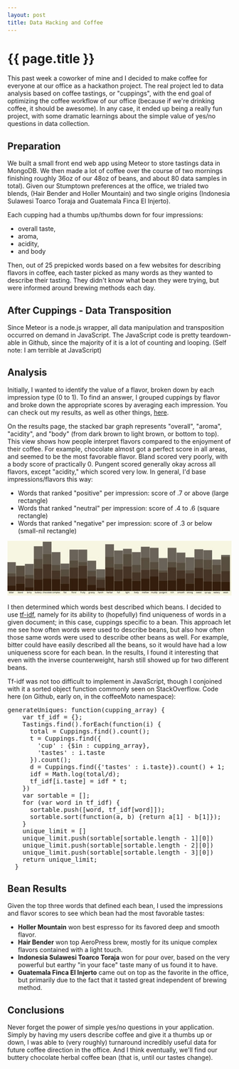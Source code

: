 ```yaml
---
layout: post
title: Data Hacking and Coffee
---
```


{{ page.title }}
================
This past week a coworker of mine and I decided to make coffee for everyone at our office as a hackathon project. The real project led to data analysis based on coffee tastings, or "cuppings", with the end goal of optimizing the coffee workflow of our office (because if we're drinking coffee, it should be awesome). In any case, it ended up being a really fun project, with some dramatic learnings about the simple value of yes/no questions in data collection.

Preparation
-----------
We built a small front end web app using Meteor to store tastings data in MongoDB. We then made a lot of coffee over the course of two mornings finishing roughly 36oz of our 48oz of beans, and about 80 data samples in total). Given our Stumptown preferences at the office, we trialed two blends, (Hair Bender and Holler Mountain) and two single origins (Indonesia Sulawesi Toarco Toraja and Guatemala Finca El Injerto). 

Each cupping had a thumbs up/thumbs down for four impressions:

* overall taste,
* aroma,
* acidity,
* and body

Then, out of 25 prepicked words based on a few websites for describing flavors in coffee, each taster picked as many words as they wanted to describe their tasting. They didn't know what bean they were trying, but were informed around brewing methods each day.

After Cuppings - Data Transposition
-----------------------------------
Since Meteor is a node.js wrapper, all data manipulation and transposition occurred on demand in JavaScript. The JavaScript code is pretty teardown-able in Github, since the majority of it is a lot of counting and looping.
(Self note: I am terrible at JavaScript)

Analysis
--------------------------
Initially, I wanted to identify the value of a flavor, broken down by each impression type (0 to 1). To find an answer, I grouped cuppings by flavor and broke down the appropriate scores by averaging each impression. You can check out my results, as well as other things, <a href="http://coffeemoto.meteor.com/">here</a>.

On the results page, the stacked bar graph represents "overall", "aroma", "acidity", and "body" (from dark brown to light brown, or bottom to top). This view shows how people interpret flavors compared to the enjoyment of their coffee. For example, chocolate almost got a perfect score in all areas, and seemed to be the most favorable flavor. Bland scored very poorly, with a body score of practically 0. Pungent scored generally okay across all flavors, except "acidity," which scored very low. In general, I'd base impressions/flavors this way:

* Words that ranked "positive" per impression: score of .7 or above (large rectangle)
* Words that ranked "neutral" per impression: score of .4 to .6 (square rectangle)
* Words that ranked "negative" per impression: score of .3 or below (small-nil rectangle)

<a href="/public/images/cuppings_data_original.png"><img src="/public/images/cuppings_data.jpg" /></a>

I then determined which words best described which beans. I decided to use <a href="http://en.wikipedia.org/wiki/Tf%E2%80%93idf">tf-idf</a>, namely for its ability to (hopefully) find uniqueness of words in a given document; in this case, cuppings specific to a bean. This approach let me see how often words were used to describe beans, but also how often those same words were used to describe other beans as well. For example, bitter could have easily described all the beans, so it would have had a low uniqueness score for each bean. In the results, I found it interesting that even with the inverse counterweight, harsh still showed up for two different beans.

Tf-idf was not too difficult to implement in JavaScript, though I conjoined with it a sorted object function commonly seen on StackOverflow. Code here (on Github, early on, in the coffeeMoto namespace):
<pre>generateUniques: function(cupping_array) {
    var tf_idf = {};
    Tastings.find().forEach(function(i) {
      total = Cuppings.find().count();
      t = Cuppings.find({
        'cup' : {$in : cupping_array},
        'tastes' : i.taste
      }).count();
      d = Cuppings.find({'tastes' : i.taste}).count() + 1;
      idf = Math.log(total/d);
      tf_idf[i.taste] = idf * t;
    })
    var sortable = [];
    for (var word in tf_idf) {
      sortable.push([word, tf_idf[word]]);
      sortable.sort(function(a, b) {return a[1] - b[1]});
    }
    unique_limit = []
    unique_limit.push(sortable[sortable.length - 1][0])
    unique_limit.push(sortable[sortable.length - 2][0])
    unique_limit.push(sortable[sortable.length - 3][0])
    return unique_limit;
  }
</pre>

Bean Results
------------

Given the top three words that defined each bean, I used the impressions and flavor scores to see which bean had the most favorable tastes:
* **Holler Mountain** won best espresso for its favored deep and smooth flavor.
* **Hair Bender** won top AeroPress brew, mostly for its unique complex flavors contained with a light touch.
* **Indonesia Sulawesi Toarco Toraja** won for pour over, based on the very powerful but earthy "in your face" taste many of us found it to have.
* **Guatemala Finca El Injerto** came out on top as the favorite in the office, but primarily due to the fact that it tasted great independent of brewing method.

Conclusions
-----------

Never forget the power of simple yes/no questions in your application. Simply by having my users describe coffee and give it a thumbs up or down, I was able to (very roughly) turnaround incredibly useful data for future coffee direction in the office. And I think eventually, we'll find our buttery chocolate herbal coffee bean (that is, until our tastes change).